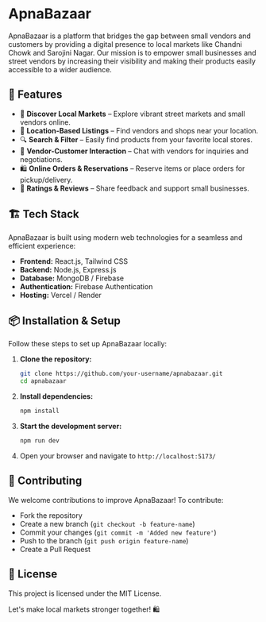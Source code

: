 # ApnaBazaar

ApnaBazaar is a platform that bridges the gap between small vendors and customers by providing a digital presence to local markets like Chandni Chowk and Sarojini Nagar. Our mission is to empower small businesses and street vendors by increasing their visibility and making their products easily accessible to a wider audience.

## 🚀 Features

- 🛒 **Discover Local Markets** – Explore vibrant street markets and small vendors online.
- 📍 **Location-Based Listings** – Find vendors and shops near your location.
- 🔍 **Search & Filter** – Easily find products from your favorite local stores.
- 💬 **Vendor-Customer Interaction** – Chat with vendors for inquiries and negotiations.
- 🛍 **Online Orders & Reservations** – Reserve items or place orders for pickup/delivery.
- 🌟 **Ratings & Reviews** – Share feedback and support small businesses.

## 🏗 Tech Stack

ApnaBazaar is built using modern web technologies for a seamless and efficient experience:

- **Frontend:** React.js, Tailwind CSS
- **Backend:** Node.js, Express.js
- **Database:** MongoDB / Firebase
- **Authentication:** Firebase Authentication
- **Hosting:** Vercel / Render

## 📦 Installation & Setup

Follow these steps to set up ApnaBazaar locally:

1. **Clone the repository:**
   ```sh
   git clone https://github.com/your-username/apnabazaar.git
   cd apnabazaar
   ```

2. **Install dependencies:**
   ```sh
   npm install
   ```

3. **Start the development server:**
   ```sh
   npm run dev
   ```

4. Open your browser and navigate to `http://localhost:5173/`

## 🤝 Contributing

We welcome contributions to improve ApnaBazaar! To contribute:
- Fork the repository
- Create a new branch (`git checkout -b feature-name`)
- Commit your changes (`git commit -m 'Added new feature'`)
- Push to the branch (`git push origin feature-name`)
- Create a Pull Request

## 📜 License

This project is licensed under the MIT License.

Let's make local markets stronger together! 🛍️

